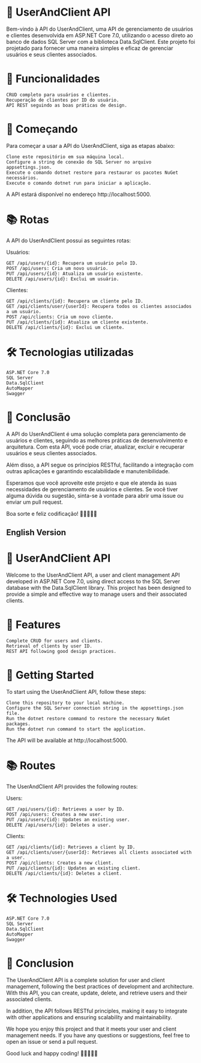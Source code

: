 # 📰 UserAndClient API

Bem-vindo à API do UserAndClient, uma API de gerenciamento de usuários e clientes desenvolvida em ASP.NET Core 7.0, utilizando o acesso direto ao banco de dados SQL Server com a biblioteca Data.SqlClient. Este projeto foi projetado para fornecer uma maneira simples e eficaz de gerenciar usuários e seus clientes associados.

# 🌟 Funcionalidades

    CRUD completo para usuários e clientes.
    Recuperação de clientes por ID do usuário.
    API REST seguindo as boas práticas de design.

# 🚀 Começando

Para começar a usar a API do UserAndClient, siga as etapas abaixo:

    Clone este repositório em sua máquina local.
    Configure a string de conexão do SQL Server no arquivo appsettings.json.
    Execute o comando dotnet restore para restaurar os pacotes NuGet necessários.
    Execute o comando dotnet run para iniciar a aplicação.

A API estará disponível no endereço http://localhost:5000.

# 📚 Rotas

A API do UserAndClient possui as seguintes rotas:

Usuários:

    GET /api/users/{id}: Recupera um usuário pelo ID.
    POST /api/users: Cria um novo usuário.
    PUT /api/users/{id}: Atualiza um usuário existente.
    DELETE /api/users/{id}: Exclui um usuário.

Clientes:

    GET /api/clients/{id}: Recupera um cliente pelo ID.
    GET /api/clients/user/{userId}: Recupera todos os clientes associados a um usuário.
    POST /api/clients: Cria um novo cliente.
    PUT /api/clients/{id}: Atualiza um cliente existente.
    DELETE /api/clients/{id}: Exclui um cliente.

# 🛠️ Tecnologias utilizadas

    ASP.NET Core 7.0
    SQL Server
    Data.SqlClient
    AutoMapper
    Swagger

# 📖 Conclusão

A API do UserAndClient é uma solução completa para gerenciamento de usuários e clientes, seguindo as melhores práticas de desenvolvimento e arquitetura. Com esta API, você pode criar, atualizar, excluir e recuperar usuários e seus clientes associados.

Além disso, a API segue os princípios RESTful, facilitando a integração com outras aplicações e garantindo escalabilidade e manutenibilidade.

Esperamos que você aproveite este projeto e que ele atenda às suas necessidades de gerenciamento de usuários e clientes. Se você tiver alguma dúvida ou sugestão, sinta-se à vontade para abrir uma issue ou enviar um pull request.

Boa sorte e feliz codificação! 🚀👩‍💻👨‍💻

## English Version

# 📰 UserAndClient API

Welcome to the UserAndClient API, a user and client management API developed in ASP.NET Core 7.0, using direct access to the SQL Server database with the Data.SqlClient library. This project has been designed to provide a simple and effective way to manage users and their associated clients.

# 🌟 Features

    Complete CRUD for users and clients.
    Retrieval of clients by user ID.
    REST API following good design practices.

# 🚀 Getting Started

To start using the UserAndClient API, follow these steps:

    Clone this repository to your local machine.
    Configure the SQL Server connection string in the appsettings.json file.
    Run the dotnet restore command to restore the necessary NuGet packages.
    Run the dotnet run command to start the application.

The API will be available at http://localhost:5000.

# 📚 Routes

The UserAndClient API provides the following routes:

Users:

    GET /api/users/{id}: Retrieves a user by ID.
    POST /api/users: Creates a new user.
    PUT /api/users/{id}: Updates an existing user.
    DELETE /api/users/{id}: Deletes a user.

Clients:

    GET /api/clients/{id}: Retrieves a client by ID.
    GET /api/clients/user/{userId}: Retrieves all clients associated with a user.
    POST /api/clients: Creates a new client.
    PUT /api/clients/{id}: Updates an existing client.
    DELETE /api/clients/{id}: Deletes a client.

# 🛠️ Technologies Used

    ASP.NET Core 7.0
    SQL Server
    Data.SqlClient
    AutoMapper
    Swagger

# 📖 Conclusion

The UserAndClient API is a complete solution for user and client management, following the best practices of development and architecture. With this API, you can create, update, delete, and retrieve users and their associated clients.

In addition, the API follows RESTful principles, making it easy to integrate with other applications and ensuring scalability and maintainability.

We hope you enjoy this project and that it meets your user and client management needs. If you have any questions or suggestions, feel free to open an issue or send a pull request.

Good luck and happy coding! 🚀👩‍💻👨‍💻